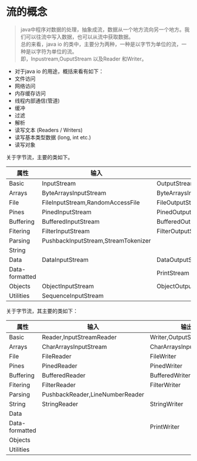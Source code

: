 # 流的概念
> java中程序对数据的处理，抽象成流，数据从一个地方流向另一个地方。我们可以往流中写入数据，也可以从流中获取数据。<br/>
> 总的来看，java io 的类中，主要分为两种，一种是以字节为单位的流，一种是以字符为单位的流。<br/>
> 即，Inpustream,OuputStream 以及Reader 和Writer。<br/>

* 对于java io 的用途，概括来看有如下：
* 文件访问
* 网络访问
* 内存缓存访问
* 线程内部通信(管道)
* 缓冲
* 过滤
* 解析
* 读写文本 (Readers / Writers)
* 读写基本类型数据 (long, int etc.)
* 读写对象

关于字节流，主要的类如下。

| 属性 | 输入 | 输出 |
| ------ | ------ | ------ |
| Basic | InputStream | OutputStream |
| Arrays | ByteArraysInputStream | ByteArraysInputStream |
| File | FileInputStream,RandomAccessFile | FileOutputStream,RandomAccessFile |
| Pines | PinedInputStream | PinedOutputStream |
| Buffering | BufferedInputStream | BufferedOutputStream |
| Fitering | FilterInputStream | FilterOutputStream|
| Parsing | PushbackInputStream,StreamTokenizer| |
| String |||
| Data | DataInputStream | DataOutputStream |
| Data-formatted || PrintStream|
| Objects | ObjectInputStream | ObjectOutputStream |
| Utilities | SequenceInputStream | |

关于字节流，其主要的类如下：

| 属性 | 输入 | 输出 |
| ------ | ------ | ------ |
| Basic | Reader,InputStreamReader | Writer,OutputStreamWriter |
| Arrays | CharArraysInputStream | CharArraysInputStream |
| File | FileReader | FileWriter |
| Pines | PinedReader | PinedWriter |
| Buffering | BufferedReader | BufferedWriter |
| Fitering | FilterReader | FilterWriter|
| Parsing | PushbackReader,LineNumberReader| |
| String | StringReader | StringWriter |
| Data |  |  |
| Data-formatted || PrintWriter|
| Objects |  |  |
| Utilities |  | |
